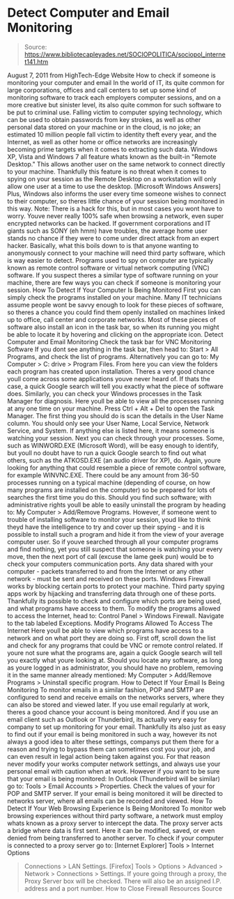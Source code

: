 # Detect Computer and Email Monitoring

> Source: https://www.bibliotecapleyades.net/SOCIOPOLITICA/sociopol_internet141.htm

August 7, 2011
from
HighTech-Edge Website
How to check if
someone is monitoring your computer and email
In the world of IT, its quite common for large corporations, offices and
call centers to set up some kind of monitoring software to track each
employers computer sessions, and on a more creative but sinister level, its
also quite common for such software to be put to criminal use.
Falling victim to computer spying technology, which can be used to obtain
passwords from key strokes, as well as other personal data stored on your
machine or in the cloud, is no joke; an estimated 10 million people fall
victim to identity theft every year, and the Internet, as well as other home
or office networks are increasingly becoming prime targets when it comes to
extracting such data.
Windows XP, Vista and
Windows 7 all feature whats known as the
built-in "Remote Desktop."
This allows another user on the same network to
connect directly to your machine. Thankfully this feature is no threat when
it comes to spying on your session as the Remote Desktop on a workstation
will only allow one user at a time to use the desktop. [Microsoft Windows
Answers]
Plus, Windows also informs the user every time someone wishes to connect to
their computer, so theres little chance of your session being monitored in
this way.
Note:
There is a hack for this, but in most cases
you wont have to worry. Youve never really 100% safe when
browsing a network, even super encrypted networks can be hacked.
If government corporations and IT giants
such as SONY (eh hmm) have troubles, the average home user stands no
chance if they were to come under direct attack from an expert hacker.
Basically, what this boils down to is that anyone wanting to anonymously
connect to your machine will need third party software, which is way easier
to detect.
Programs used to spy on computer are typically
known as remote control software or virtual network computing (VNC)
software.
If you suspect theres a similar type of software running on your machine,
there are few ways you can check if someone is monitoring your session.
How To Detect If Your
Computer Is Being Monitored
First you can simply check the programs installed on your machine.
Many IT technicians assume people wont be savvy
enough to look for these pieces of software, so theres a chance you could
find them openly installed on machines linked up to office, call center and
corporate networks.
Most of these pieces of software also install an icon in the task bar, so
when its running you might be able to locate it by hovering and clicking on
the appropriate icon.
Detect Computer and
Email Monitoring
Check the task bar for VNC Monitoring Software
If you dont see anything in the task bar, then head to:
Start > All Programs, and check the list of
programs.
Alternatively you can go to:
My Computer > C: drive > Program Files.
From here you can view the folders each program
has created upon installation.
Theres a very good chance youll come across some applications youve never
heard of. If thats the case, a quick Google search will tell you exactly
what the piece of software does.
Similarly, you can check your Windows processes in the Task Manager for
diagnosis.
Here youll be able to view all the processes
running at any one time on your machine.
Press Ctrl + Alt + Del to open the Task
Manager.
The first thing you should do is scan the details in the User Name column.
You should only see your User Name, Local Service, Network Service, and
System. If anything else is listed here, it means someone is watching your
session.
Next you can check through your processes.
Some, such as WINWORD.EXE (Microsoft Word), will
be easy enough to identify, but youll no doubt have to run a quick Google
search to find out what others, such as the ATKOSD.EXE (an audio driver for
XP), do.
Again, youre looking for anything that could resemble a piece of remote
control software, for example WINVNC.EXE.
There could be any amount from 36-50 processes running on a typical machine
(depending of course, on how many programs are installed on the computer) so
be prepared for lots of searches the first time you do this.
Should you find such software; with administrative rights youll be able to
easily uninstall the program by heading to:
My Computer > Add/Remove Programs.
However, if someone went to trouble of
installing software to monitor your session, youd like to think theyd have
the intelligence to try and cover up their spying - and it is possible to
install such a program and hide it from the view of your average computer
user.
So if youve searched through all your computer programs and find nothing,
yet you still suspect that someone is watching your every move, then the
next port of call (excuse the lame geek pun) would be to check your
computers communication ports.
Any data shared with your computer - packets transferred to and from the
Internet or any other network - must be sent and received on these ports.
Windows Firewall works by blocking certain ports to protect your machine.
Third party spying apps work by hijacking and transferring data through one
of these ports. Thankfully its possible to check and configure which ports
are being used, and what programs have access to them.
To modify the programs allowed to access the Internet, head to:
Control Panel > Windows Firewall.
Navigate to the tab labeled Exceptions.
Modify Programs Allowed To
Access The Internet
Here youll be able to view which programs have
access to a network and on what port they are doing so.
First off, scroll down the list and check for any programs that could be
VNC or remote control related. If youre not sure what the programs are,
again a quick Google search will tell you exactly what youre looking at.
Should you locate any software, as long as youre logged in as
administrator, you should have no problem, removing it in the same manner
already mentioned:
My Computer > Add/Remove Programs >
Uninstall specific program.
How to Detect If Your
Email Is Being Monitoring
To monitor emails in a similar fashion, POP and SMTP are configured to send
and receive emails on the networks servers, where they can also be stored
and viewed later.
If you use email regularly at work, theres a good chance your account is
being monitored. And if you use an email client such as Outlook or
Thunderbird, its actually very easy for company to set up monitoring for
your email.
Thankfully its also just as easy to find out if your email is being
monitored in such a way, however its not always a good idea to alter these
settings, companys put them there for a reason and trying to bypass them
can sometimes cost you your job, and can even result in legal action being
taken against you.
For that reason never modify your works
computer network settings, and always use your personal email with caution
when at work. However if you want to be sure that your email is being
monitored:
In Outlook (Thunderbird will be similar) go to:
Tools > Email Accounts > Properties.
Check the values of your for POP and SMTP
server. If your email is being monitored it will be directed to networks
server, where all emails can be recorded and viewed.
How To Detect If Your
Web Browsing Experience Is Being Monitored
To monitor web browsing experiences without third party software, a network
must employ whats known as a proxy server to intercept the data. The proxy
server acts a bridge where data is first sent. Here it can be modified,
saved, or even denied from being transferred to another server.
To check if your computer is connected to a proxy server go to:
[Internet Explorer] Tools > Internet Options
> Connections > LAN Settings.
[Firefox] Tools > Options > Advanced > Network > Connections > Settings.
If youre going through a proxy, the Proxy
Server box will be checked.
There will also be an assigned I.P. address and
a port number.
How to Close Firewall Resources
Source
